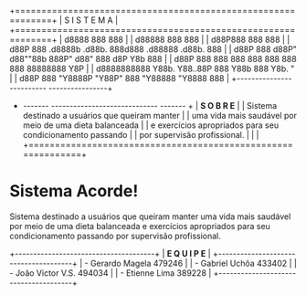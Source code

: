 +=============================================================+
|                     S  I  S  T  E  M  A                     |
+=============================================================+
|        d8888                              888          888  |
|       d88888                              888          888  |
|      d88P888                              888          888  |
|     d88P 888  .d8888b .d88b.  888d888 .d88888  .d88b.  888  |
|    d88P  888 d88P"   d88""88b 888P"  d88" 888 d8P  Y8b 888  |
|   d88P   888 888     888  888 888    888  888 88888888 Y8P  |
|  d8888888888 Y88b.   Y88..88P 888    Y88b 888 Y8b.      "   |
| d88P     888  "Y8888P "Y88P"  888     "Y88888  "Y8888  888  |
+---------------          ----------          ----------------+
+   -------     -----------------------------     -------     +
|                         **S O B R E**                           |
|           Sistema destinado a usuários que queiram manter   |
|  uma vida mais saudável por meio de uma dieta balanceada    |
|  e exercícios apropriados para seu condicionamento passando |
|  por supervisão profissional.                               |
|                                                             |
+=============================================================+                                                          



# Sistema Acorde!
Sistema destinado a usuários que queiram manter uma vida mais saudável por meio de uma dieta balanceada e exercícios apropriados para seu condicionamento passando por supervisão profissional.

+--------------------------------------+
|            **E Q U I P E**               |
+--------------------------------------+
|     - Gerardo Magela   479246        |
|     - Gabriel Uchôa    433402        |
|     - João Victor V.S. 494034        |
|     - Etienne Lima     389228        |
+--------------------------------------+
